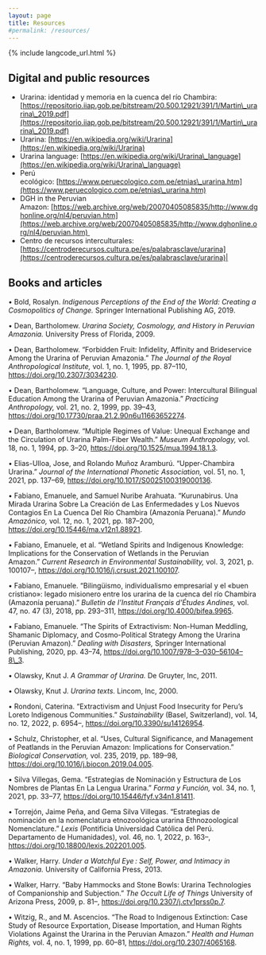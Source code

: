 ```yaml
---
layout: page
title: Resources
#permalink: /resources/
---
```


{% include langcode_url.html %}
## Digital and public resources 
 - Urarina: identidad y memoria en la cuenca del río Chambira: [https://repositorio.iiap.gob.pe/bitstream/20.500.12921/391/1/Martin\_urarina\_2019.pdf](https://repositorio.iiap.gob.pe/bitstream/20.500.12921/391/1/Martin\_urarina\_2019.pdf)
- Urarina: [https://en.wikipedia.org/wiki/Urarina](https://en.wikipedia.org/wiki/Urarina)
- Urarina language: [https://en.wikipedia.org/wiki/Urarina\_language](https://en.wikipedia.org/wiki/Urarina\_language)  
- Perú ecológico: [https://www.peruecologico.com.pe/etnias\_urarina.htm](https://www.peruecologico.com.pe/etnias\_urarina.htm)
- DGH in the Peruvian Amazon: [https://web.archive.org/web/20070405085835/http://www.dghonline.org/nl4/peruvian.htm](https://web.archive.org/web/20070405085835/http://www.dghonline.org/nl4/peruvian.htm) 
- Centro de recursos interculturales:[https://centroderecursos.cultura.pe/es/palabrasclave/urarina](https://centroderecursos.cultura.pe/es/palabrasclave/urarina)| 

## Books and articles 

• Bold, Rosalyn. *Indigenous Perceptions of the End of the World: Creating a Cosmopolitics of Change.* Springer International Publishing AG, 2019. 

• Dean, Bartholomew. *Urarina Society, Cosmology, and History in Peruvian Amazonia.* University Press of Florida, 2009. 

• Dean, Bartholomew. “Forbidden Fruit: Infidelity, Affinity and Brideservice Among the Urarina of Peruvian Amazonia.” *The Journal of the Royal Anthropological Institute,* vol. 1, no. 1, 1995, pp. 87–110, https://doi.org/10.2307/3034230. 

• Dean, Bartholomew. “Language, Culture, and Power: Intercultural Bilingual Education Among the Urarina of Peruvian Amazonia.” *Practicing Anthropology,* vol. 21, no. 2, 1999, pp. 39–43, https://doi.org/10.17730/praa.21.2.90n6u11663652274. 

• Dean, Bartholomew. “Multiple Regimes of Value: Unequal Exchange and the Circulation of Urarina Palm-Fiber Wealth.” *Museum Anthropology,* vol. 18, no. 1, 1994, pp. 3–20, https://doi.org/10.1525/mua.1994.18.1.3. 

• Elias-Ulloa, Jose, and Rolando Muñoz Aramburú. “Upper-Chambira Urarina.” *Journal of the International Phonetic Association,* vol. 51, no. 1, 2021, pp. 137–69, https://doi.org/10.1017/S0025100319000136. 

• Fabiano, Emanuele, and Samuel Nuribe Arahuata. “Kurunabirus. Una Mirada Urarina Sobre La Creación de Las Enfermedades y Los Nuevos Contagios En La Cuenca Del Río Chambira (Amazonía Peruana).” *Mundo Amazónico,* vol. 12, no. 1, 2021, pp. 187–200, https://doi.org/10.15446/ma.v12n1.88921. 

• Fabiano, Emanuele, et al. “Wetland Spirits and Indigenous Knowledge: Implications for the Conservation of Wetlands in the Peruvian Amazon.” *Current Research in Environmental Sustainability,* vol. 3, 2021, p. 100107–, https://doi.org/10.1016/j.crsust.2021.100107. 

• Fabiano, Emanuele. “Bilingüismo, individualismo empresarial y el «buen cristiano»: legado misionero entre los urarina de la cuenca del río Chambira (Amazonía peruana).” *Bulletin de l’Institut Français d’Études Andines,* vol. 47, no. 47 (3), 2018, pp. 293–311, https://doi.org/10.4000/bifea.9965. 

• Fabiano, Emanuele. “The Spirits of Extractivism: Non-Human Meddling, Shamanic Diplomacy, and Cosmo-Political Strategy Among the Urarina (Peruvian Amazon).” *Dealing with Disasters,* Springer International Publishing, 2020, pp. 43–74, https://doi.org/10.1007/978–3–030–56104–8\_3. 

• Olawsky, Knut J. *A Grammar of Urarina.* De Gruyter, Inc, 2011. 

• Olawsky, Knut J. *Urarina texts.* Lincom, Inc, 2000. 

• Rondoni, Caterina. “Extractivism and Unjust Food Insecurity for Peru’s Loreto Indigenous Communities.” *Sustainability* (Basel, Switzerland), vol. 14, no. 12, 2022, p. 6954–, https://doi.org/10.3390/su14126954. 

• Schulz, Christopher, et al. “Uses, Cultural Significance, and Management of Peatlands in the Peruvian Amazon: Implications for Conservation.” *Biological Conservation,* vol. 235, 2019, pp. 189–98, https://doi.org/10.1016/j.biocon.2019.04.005. 

• Silva Villegas, Gema. “Estrategias de Nominación y Estructura de Los Nombres de Plantas En La Lengua Urarina.” *Forma y Función,* vol. 34, no. 1, 2021, pp. 33–77, https://doi.org/10.15446/fyf.v34n1.81411. 

• Torrejón, Jaime Peña, and Gema Silva Villegas. “Estrategias de nominación en la nomenclatura etnozoológica urarina Ethnozoological Nomenclature.” *Lexis* (Pontificia Universidad Católica del Perú. Departamento de Humanidades), vol. 46, no. 1, 2022, p. 163–, https://doi.org/10.18800/lexis.202201.005. 

• Walker, Harry. *Under a Watchful Eye : Self, Power, and Intimacy in Amazonia.* University of California Press, 2013. 

• Walker, Harry. “Baby Hammocks and Stone Bowls: Urarina Technologies of Companionship and Subjection.” *The Occult Life of Things* University of Arizona Press, 2009, p. 81–, https://doi.org/10.2307/j.ctv1prss0p.7. 

• Witzig, R., and M. Ascencios. “The Road to Indigenous Extinction: Case Study of Resource Exportation, Disease Importation, and Human Rights Violations Against the Urarina in the Peruvian Amazon.” *Health and Human Rights,* vol. 4, no. 1, 1999, pp. 60–81, https://doi.org/10.2307/4065168.
